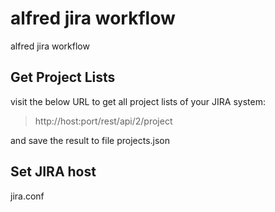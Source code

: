 # alfred jira workflow

alfred jira workflow

## Get Project Lists

visit the below URL to get all project lists of your JIRA system:

> http://host:port/rest/api/2/project

and save the result to file projects.json

## Set JIRA host

jira.conf


